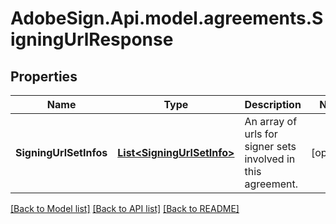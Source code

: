 # AdobeSign.Api.model.agreements.SigningUrlResponse
## Properties

Name | Type | Description | Notes
------------ | ------------- | ------------- | -------------
**SigningUrlSetInfos** | [**List&lt;SigningUrlSetInfo&gt;**](SigningUrlSetInfo.md) | An array of urls for signer sets involved in this agreement. | [optional] 

[[Back to Model list]](../README.md#documentation-for-models) [[Back to API list]](../README.md#documentation-for-api-endpoints) [[Back to README]](../README.md)


